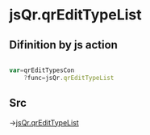 # jsQr.qrEditTypeList

## Difinition by js action

```js.js

var=qrEditTypesCon
	?func=jsQr.qrEditTypeList

```

## Src

->[jsQr.qrEditTypeList](https://github.com/puutaro/CommandClick/blob/master/app/src/main/java/com/puutaro/commandclick/fragment_lib/terminal_fragment/js_interface/qr/JsQr.kt#L59)


